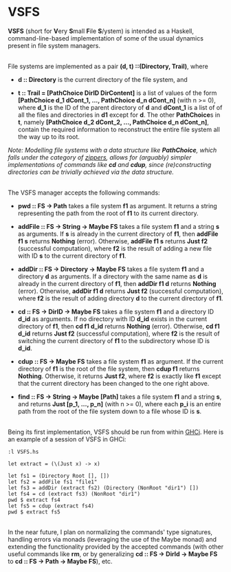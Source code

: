 # VSFS
**VSFS** (short for **V**ery **S**mall **F**ile **S**/ystem) is intended as a Haskell, command-line-based implementation of some of the usual dynamics present in file system managers.

\
File systems are implemented as a pair **(d, t) ::(Directory, Trail)**, where
+ **d :: Directory** is the current directory of the file system, and

+ **t :: Trail = [PathChoice DirID DirContent]** is a list of values of the form **[PathChoice d_1 dCont_1, ..., PathChoice d_n dCont_n]** (with n >= 0), where **d_1** is the ID of the parent directory of **d** and **dCont_1** is a list of of all the files and directories in **d1** except for **d**. The other **PathChoice**s in **t**, namely **[PathChoice d_2 dCont_2, ..., PathChoice d_n dCont_n]**, contain the required information to reconstruct the entire file system all the way up to its root.
 
*Note: Modelling file systems with a data structure like **PathChoice**, which falls under the category of [zippers](http://learnyouahaskell.com/zippers), allows for (arguably) simpler implementations of commands like **cd** and **cdup**, since (re)constructing directories can be trivially achieved via the data structure.*

\
The VSFS manager accepts the following commands:

+ **pwd :: FS -> Path** takes a file system **f1** as argument. It returns a string representing the path from the root of **f1** to its current directory.

+ **addFile :: FS -> String -> Maybe FS** takes a file system **f1** and a string **s** as arguments. If **s** is already in the current directory of **f1**, then **addFile f1 s** returns **Nothing** (error). Otherwise, **addFile f1 s** returns **Just f2** (successful computation), where **f2** is the result of adding a new file with ID **s** to the current directory of **f1**.

+ **addDir :: FS -> Directory -> Maybe FS** takes a file system **f1** and a directory **d** as arguments. If a directory with the same name as **d** is already in the current directory of **f1**, then **addDir f1 d** returns **Nothing** (error). Otherwise, **addDir f1 d** returns **Just f2** (successful computation), where **f2** is the result of adding directory **d** to the current directory of **f1**.

+ **cd :: FS -> DirID -> Maybe FS** takes a file system **f1** and a directory ID **d_id** as arguments. If no directory with ID **d_id** exists in the current directory of **f1**, then **cd f1 d_id** returns **Nothing** (error). Otherwise, **cd f1 d_id** returns **Just f2** (successful computation), where **f2** is the result of switching the current directory of **f1** to the subdirectory whose ID is **d_id**.

+ **cdup :: FS -> Maybe FS** takes a file system **f1** as argument. If the current directory of **f1** is the root of the file system, then **cdup f1** returns **Nothing**. Otherwise, it returns **Just f2**, where **f2** is exactly like **f1** except that the current directory has been changed to the one right above.

+ **find :: FS -> String -> Maybe [Path]** takes a file system **f1** and a string **s**, and returns **Just [p_1, ..., p_n]** (with n >= 0), where each **p_i** is an entire path from the root of the file system down to a file whose ID is **s**.

\
Being its first implementation, VSFS should be run from within [GHCi](https://docs.haskellstack.org/en/stable/ghci/). Here is an example of a session of VSFS in GHCi:

	:l VSFS.hs

	let extract = (\(Just x) -> x) 

	let fs1 = (Directory Root [], [])
	let fs2 = addFile fs1 "file1"
	let fs3 = addDir (extract fs2) (Directory (NonRoot "dir1") [])
	let fs4 = cd (extract fs3) (NonRoot "dir1")
	pwd $ extract fs4
	let fs5 = cdup (extract fs4)
	pwd $ extract fs5


\
In the near future, I plan on normalizing the commands' type signatures, handling errors via monads (leveraging the use of the Maybe monad) and extending the functionality provided by the accepted commands (with other useful commands like **rm**, or by generalizing **cd :: FS -> DirId -> Maybe FS** to **cd :: FS -> Path -> Maybe FS**), etc.
